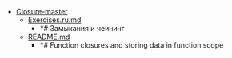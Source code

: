 - <a href = "E:\Node_projects\Node_Way\ArchivTSH_2\ArhivTimur_2\Closure-master\cat.Closure-master\dir.Closure-master.md">Closure-master</a>
    - <a href = "E:\Node_projects\Node_Way\ArchivTSH_2\ArhivTimur_2\Closure-master\Exercises.ru.md">Exercises.ru.md</a>
        - *# Замыкания и чеининг
    - <a href = "E:\Node_projects\Node_Way\ArchivTSH_2\ArhivTimur_2\Closure-master\README.md">README.md</a>
        - *# Function closures and storing data in function scope
